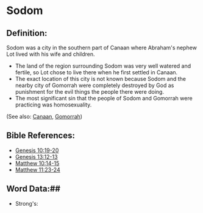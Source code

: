 # Sodom #

## Definition: ##

Sodom was a city in the southern part of Canaan where Abraham's nephew Lot lived with his wife and children.

* The land of the region surrounding Sodom was very well watered and fertile, so Lot chose to live there when he first settled in Canaan.
* The exact location of this city is not known because Sodom and the nearby city of Gomorrah were completely destroyed by God as punishment for the evil things the people there were doing.
* The most significant sin that the people of Sodom and Gomorrah were practicing was homosexuality.

(See also: [Canaan](../other/canaan.md), [Gomorrah](../other/gomorrah.md))

## Bible References: ##

* [Genesis 10:19-20](rc://en/tn/help/gen/10/19)
* [Genesis 13:12-13](rc://en/tn/help/gen/13/12)
* [Matthew 10:14-15](rc://en/tn/help/mat/10/14)
* [Matthew 11:23-24](rc://en/tn/help/mat/11/23)

## Word Data:##

* Strong's: 


